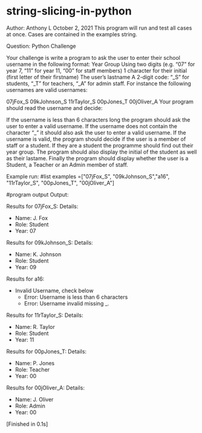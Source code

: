 # string-slicing-in-python

Author: Anthony L
October 2, 2021
This program will run and test all cases at once. Cases are contained in the examples string.

Question:
Python Challenge

Your challenge is write a program to ask the user to enter their school username in the following format:
Year Group Using two digits (e.g. “07” for year 7, “11” for year 11, “00” for staff members)
1 character for their initial (first letter of their firstname)
The user’s lastname
A 2-digit code: “_S” for students, “_T” for teachers, “_A” for admin staff.
For instance the following usernames are valid usernames:

07jFox_S
09kJohnson_S
11rTaylor_S
00pJones_T
00jOliver_A
Your program should read the username and decide:

If the username is less than 6 characters long the program should ask the user to enter a valid username.
If the username does not contain the character “_” it should also ask the user to enter a valid username.
If the username is valid, the program should decide if the user is a member of staff or a student.
If they are a student the programme should find out their year group.
The program should also display the initial of the student as well as their lastame.
Finally the program should display whether the user is a Student, a Teacher or an Admin member of staff.

Example run:
#list
examples =["07jFox_S", "09kJohnson_S","a16", "11rTaylor_S", "00pJones_T", "00jOliver_A"]

#program output
Output:

Results for 07jFox_S:
Details: 
- Name: J. Fox 
- Role: Student 
- Year: 07

Results for 09kJohnson_S:
Details: 
- Name: K. Johnson 
- Role: Student 
- Year: 09

Results for a16:
- Invalid Username, check below
	- Error: Username is less than 6 characters
	- Error: Username invalid missing _.


Results for 11rTaylor_S:
Details: 
- Name: R. Taylor 
- Role: Student 
- Year: 11

Results for 00pJones_T:
Details: 
- Name: P. Jones 
- Role: Teacher 
- Year: 00

Results for 00jOliver_A:
Details: 
- Name: J. Oliver 
- Role: Admin 
- Year: 00

[Finished in 0.1s]
